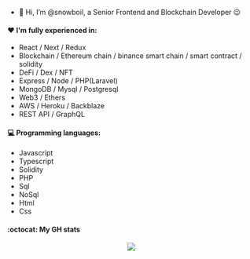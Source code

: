 - 👋 Hi, I’m @snowboil, a Senior Frontend and Blockchain Developer  :wink:
 
#### :heart: I'm fully experienced in:


- React / Next / Redux
- Blockchain / Ethereum chain / binance smart chain / smart contract / solidity
- DeFi / Dex / NFT
- Express / Node / PHP(Laravel)
- MongoDB / Mysql / Postgresql
- Web3 / Ethers
- AWS / Heroku / Backblaze
- REST API / GraphQL

#### :computer: Programming languages:

- Javascript
- Typescript
- Solidity
- PHP
- Sql
- NoSql
- Html
- Css

#### :octocat: My GH stats

<p align="center">
   <img align="center" src="https://github-readme-stats.vercel.app/api?username=snowboil&count_private=true&show_icons=true" />
</p>

<!---
snowboil/snowboil is a ✨ special ✨ repository because its `README.md` (this file) appears on your GitHub profile.
You can click the Preview link to take a look at your changes.
--->
